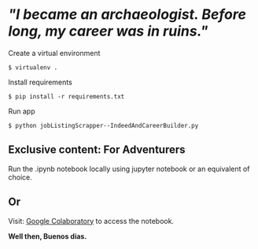 # _"I became an archaeologist. Before long, my career was in ruins."_

Create a virtual environment
```shell
$ virtualenv .
```
Install requirements
```shell
$ pip install -r requirements.txt
```
Run app
```shell
$ python jobListingScrapper--IndeedAndCareerBuilder.py
```

## Exclusive content: For Adventurers

Run the .ipynb notebook locally using jupyter notebook or an equivalent of choice.

Or
------------
Visit: [Google Colaboratory](https://colab.research.google.com/drive/1zOckqxi-jaiP98G2AMjknE9DA7QdU69A#scrollTo=oywKE-QZjPme) to access the notebook.


__Well then, Buenos dias.__
